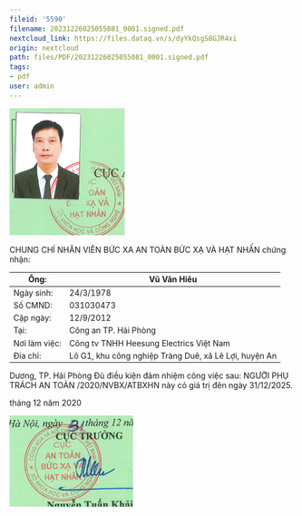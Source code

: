 ```yaml
---
fileid: '5590'
filename: 20231226025055081_0001.signed.pdf
nextcloud_link: https://files.dataq.vn/s/dyYkQsgS8GJR4xi
origin: nextcloud
path: files/PDF/20231226025055081_0001.signed.pdf
tags:
- pdf
user: admin
---
```




![0_image_0.png](0_image_0.png)

CHUNG CHÍ
NHÂN VIÊN BỨC XA
AN TOÀN BỨC XẠ VÀ HẠT NHẤN
chứng nhận:

| Ông:          | Vũ Văn Hiêu                                           |
|---------------|-------------------------------------------------------|
| Ngày sinh:    | 24/3/1978                                             |
| Số CMND:      | 031030473                                             |
| Cập ngày:     | 12/9/2012                                             |
| Tại:          | Công an TP. Hải Phòng                                 |
| Nơi làm việc: | Công tv TNHH Heesung Electrics Việt Nam               |
| Đia chỉ:      | Lô G1, khu công nghiệp Tràng Duê, xã Lê Lợi, huyện An |

Dương, TP. Hải Phòng Đủ điều kiện đảm nhiệm công việc sau:
NGƯỜI PHỤ TRÁCH AN TOÀN
/2020/NVBX/ATBXHN
này có giá trị đên ngày 31/12/2025.

tháng 12 năm 2020

![0_image_1.png](0_image_1.png)

